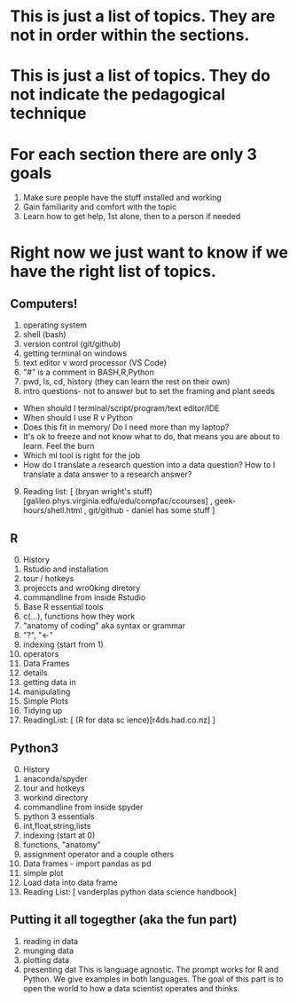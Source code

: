 # This is just a list of topics. They are not in order within the sections.
# This is just a list of topics. They do not indicate the pedagogical technique

# For each section there are only 3 goals
1. Make sure people have the stuff installed and working
2. Gain familiarity and comfort with the topic
3. Learn how to get help, 1st alone, then to a person if needed

# Right now we just want to know if we have the right list of topics.



## Computers!
1. operating system
2. shell (bash)
3. version control (git/github)
4. getting terminal on windows
5. text editor v word processor (VS Code)
6. "#" is a comment in BASH,R,Python
7. pwd, ls, cd, history (they can learn the rest on their own)
8. intro questions- not to answer but to set the framing and plant seeds
  * When should I terminal/script/program/text editor/IDE
  * When should I use R v Python
  * Does this fit in memory/ Do I need more than my laptop?
  * It's ok to freeze and not know what to do, that means you are about to learn. Feel the burn
  * Which ml tool is  right for the job
  * How  do I translate a research question into a data question? How to I translate a data  answer to a research answer?
9. Reading list: [ (bryan wright's stuff)[galileo.phys.virginia.edfu/edu/compfac/ccourses] , geek-hours/shell.html , git/github - daniel has some stuff ]

## R
0. History
1. Rstudio and installation
  1. tour / hotkeys
  2. projeccts and wro0king diretory
  3. commandline from inside Rstudio
2. Base R essential tools
  1. c(...), functions how they work
  2. "anatomy of coding" aka syntax or grammar
  3. "?", "<-"
  4. indexing (start from 1)
  5. operators
3. Data Frames
  1. details
  2. getting data in
  3. manipulating
4. Simple Plots
5. Tidying up
6. ReadingList: [ (R for data sc ience)[r4ds.had.co.nz] ] 

## Python3
0. History
1. anaconda/spyder
  1. tour and hotkeys
  2. workind directory
  3. commandline from inside spyder
2. python 3 essentials
  1. int,float,string,lists
  2. indexing (start at 0)
  3. functions, "anatomy"
  4. assignment operator and a couple others
3. Data frames - import pandas as pd
4. simple plot
5. Load data into data frame
6. Reading List: [ vanderplas python data science handbook]

## Putting it all togegther (aka the fun part)
1. reading in data
2. munging data
3. plotting data
4. presenting dat
This is language agnostic. The prompt works for R and Python. We give examples in both languages.
The goal of this part is to open the world to how a data scientist operates and thinks.
